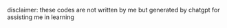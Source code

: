 disclaimer: these codes are not written by me but generated by chatgpt for assisting me in learning
